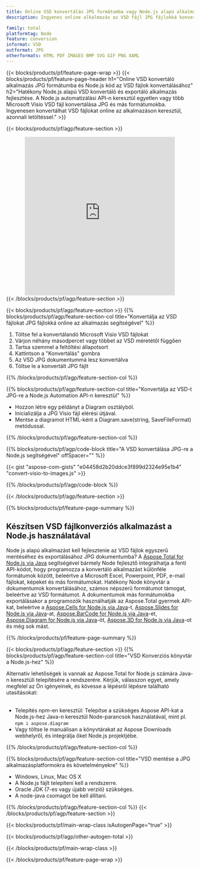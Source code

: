 ```yaml
---
title: Online VSD konvertálás JPG formátumba vagy Node.js alapú alkalmazás létrehozása VSD fájlok konvertálásához
description: Ingyenes online alkalmazás az VSD fájl JPG fájlokká konvertálásához. Node.js konverziós könyvtár kódja a Microsoft Visio VSD dokumentumokhoz.  

family: total
platformtag: Node
feature: conversion
informat: VSD
outformat: JPG
otherformats: HTML PDF IMAGES BMP SVG GIF PNG XAML
---
```

{{< blocks/products/pf/feature-page-wrap >}}
{{< blocks/products/pf/feature-page-header h1="Online VSD konvertáló alkalmazás JPG formátumba és Node.js kód az VSD fájlok konvertálásához" h2="Hatékony Node.js alapú VSD konvertáló és exportáló alkalmazás fejlesztése.  A Node.js automatizálási API-n keresztül egyetlen vagy több Microsoft Visio VSD fájl konvertálása JPG és más formátumokba.  Ingyenesen konvertálhat VSD fájlokat online az alkalmazáson keresztül, azonnali letöltéssel." >}}


{{< blocks/products/pf/agp/feature-section >}}

<div class="container-fluid agp-content bg-white aboutfile box-1 vh100 section nopbtm">
<div class=container>
<div class=row>
<div class="demobox tc col-md-12 padding-0" align="center">

<iframe title="Ingyenes online VSD–JPG konverziós alkalmazás" style="border: none; height: 426px;" scrolling="no" src="https://total-conversion-app-65z5r2lp.k8s.dynabic.com/?to=jpg&from=vsd" id="child-iframe" width="80%"></iframe>

</div></div>
</div></div>
{{< /blocks/products/pf/agp/feature-section >}}


{{< blocks/products/pf/agp/feature-section >}}
{{% blocks/products/pf/agp/feature-section-col title="Konvertálja az VSD fájlokat JPG fájlokká online az alkalmazás segítségével" %}}

1. Töltse fel a konvertálandó Microsoft Visio VSD fájlokat
1. Várjon néhány másodpercet vagy többet az VSD méretétől függően
1. Tartsa szemmel a feltöltési állapotsort
1. Kattintson a "Konvertálás" gombra
1. Az VSD JPG dokumentummá lesz konvertálva
1. Töltse le a konvertált JPG fájlt

{{% /blocks/products/pf/agp/feature-section-col %}}

{{% blocks/products/pf/agp/feature-section-col title="Konvertálja az VSD-t JPG-re a Node.js Automation API-n keresztül" %}}

- Hozzon létre egy példányt a Diagram osztályból.
- Inicializálja a JPG Visio fájl elérési útjával.
- Mentse a diagramot HTML-ként a Diagram.save(string, SaveFileFormat) metódussal.

{{% /blocks/products/pf/agp/feature-section-col %}}

{{% blocks/products/pf/agp/code-block title="A VSD konvertálása JPG-re a Node.js segítségével" offSpacer="" %}}

{{< gist "aspose-com-gists" "e04458d2b20ddce3f899d2324e95e1b4" "convert-visio-to-images.js" >}}

{{% /blocks/products/pf/agp/code-block %}}

{{< /blocks/products/pf/agp/feature-section >}}

{{% blocks/products/pf/feature-page-summary %}}

<h2>Készítsen VSD fájlkonverziós alkalmazást a Node.js használatával</h2>

Node js alapú alkalmazást kell fejlesztenie az VSD fájlok egyszerű mentéséhez és exportálásához JPG dokumentumba?  A [Aspose.Total for Node.js via Java](https://products.aspose.com/total/hu/nodejs-java/) segítségével bármely Node fejlesztő integrálhatja a fenti API-kódot, hogy programozza a konvertáló alkalmazást különféle formátumok között, beleértve a Microsoft Excel, Powerpoint, PDF, e-mail fájlokat, képeket és más formátumokat.  Hatékony Node könyvtár a dokumentumok konvertálásához, számos népszerű formátumot támogat, beleértve az VSD formátumot.  A dokumentumok más formátumokba exportálásakor a programozók használhatják az Aspose.Total gyermek API-kat, beleértve a [Aspose.Cells for Node.js via Java](https://products.aspose.com/cells/hu/nodejs-java/)-t, [Aspose.Slides for Node.js via Java](https://products.aspose.com/slides/hu/nodejs-java/)-at, [Aspose.BarCode for Node.js via Java](https://products.aspose.com/barcode/hu/nodejs-java/)-et, [Aspose.Diagram for Node.js via Java](https://products.aspose.com/diagram/hu/nodejs-java/)-öt, [Aspose.3D for Node.js via Java](https://products.aspose.com/3d/hu/nodejs-java/)-ot és még sok mást.  
 
 

{{% /blocks/products/pf/feature-page-summary %}}

{{< blocks/products/pf/agp/feature-section >}}
{{% blocks/products/pf/agp/feature-section-col title="VSD Konverziós könyvtár a Node.js-hez" %}}

Alternatív lehetőségek is vannak az Aspose.Total for Node.js számára Java-n keresztüli telepítésére a rendszerére.  Kérjük, válasszon egyet, amely megfelel az Ön igényeinek, és kövesse a lépésről lépésre található utasításokat:<br /><br />

- Telepítés npm-en keresztül: Telepítse a szükséges Aspose API-kat a Node.js-hez Java-n keresztül Node-parancsok használatával, mint pl. ```npm i aspose.diagram```
- Vagy töltse le manuálisan a könyvtárakat az Aspose Downloads webhelyről, és integrálja őket Node.js projektjébe.

{{% /blocks/products/pf/agp/feature-section-col %}}

{{% blocks/products/pf/agp/feature-section-col title="VSD mentése a JPG alkalmazásplatformokra és követelményekre" %}}

- Windows, Linux, Mac OS X
- A Node.js fájlt telepíteni kell a rendszerre.
- Oracle JDK (7-es vagy újabb verzió) szükséges.
- A node-java csomagot be kell állítani.

{{% /blocks/products/pf/agp/feature-section-col %}}
{{< /blocks/products/pf/agp/feature-section >}}

{{< blocks/products/pf/main-wrap-class isAutogenPage="true" >}}

{{< blocks/products/pf/agp/other-autogen-total >}}

{{< /blocks/products/pf/main-wrap-class >}}

{{< /blocks/products/pf/feature-page-wrap >}}